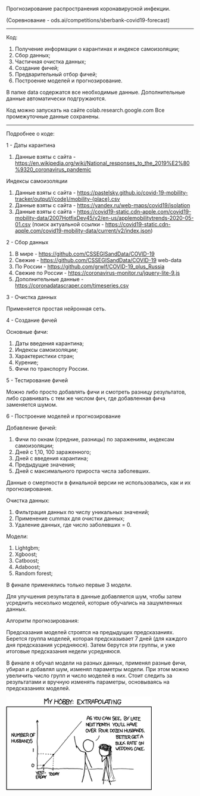 Прогнозирование распространения коронавирусной инфекции.

(Соревнование - ods.ai/competitions/sberbank-covid19-forecast)

---
Код:
1) Получение информации о карантинах и индексе самоизоляции;
2) Сбор данных;
3) Частичная очистка данных;
4) Создание фичей;
5) Предварительный отбор фичей;
6) Построение моделей и прогнозирование.

В папке data содержатся все необходимые данные. Дополнительные данные автоматически подгружаются.

Код можно запускать на сайте colab.research.google.com
Все промежуточные данные сохранены.

---

Подробнее о коде:

1 - Даты карантина
1) Данные взяты с сайта - https://en.wikipedia.org/wiki/National_responses_to_the_2019%E2%80%9320_coronavirus_pandemic

Индексы самоизоляции
1) Данные взяты с сайта - https://pastelsky.github.io/covid-19-mobility-tracker/output/{code}/mobility-{place}.csv
2) Данные взяты с сайта - https://yandex.ru/web-maps/covid19/isolation
3) Данные взяты с сайта - https://covid19-static.cdn-apple.com/covid19-mobility-data/2007HotfixDev45/v2/en-us/applemobilitytrends-2020-05-01.csv (поиск актуальной ссылки - https://covid19-static.cdn-apple.com/covid19-mobility-data/current/v2/index.json)

2 - Сбор данных
1) В мире - https://github.com/CSSEGISandData/COVID-19
2) Свежие - https://github.com/CSSEGISandData/COVID-19 web-data
3) По России - https://github.com/grwlf/COVID-19_plus_Russia
4) Свежие по России - https://coronavirus-monitor.ru/jquery-lite-9.js
5) Дополнительные данные - https://coronadatascraper.com/timeseries.csv

3 - Очистка данных

Применяется простая нейронная сеть.

4 - Создание фичей

Основные фичи:
1) Даты введения карантина;
2) Индексы самоизоляции;
3) Характеристики стран;
4) Курение;
5) Фичи по транспорту России.

5 - Тестирование фичей

Можно либо просто добавлять фичи и смотреть разницу результатов, либо сравнивать с тем же числом фич, где добавленная фича заменяется шумом.

6 - Построение моделей и прогнозирование

Добавление фичей:
1) Фичи по окнам (средние, разницы) по заражениям, индексам самоизоляции;
2) Дней с 1,10, 100 зараженного;
3) Дней с введения карантина;
4) Предыдущие значения;
5) Дней с максимального прироста числа заболевших.

Данные о смертности в финальной версии не использовались, как и их прогнозирование.

Очистка данных:
1) Фильтрация данных по числу уникальных значений;
2) Применение cummax для очистки данных;
3) Удаление данных, где число заболевших = 0.

Модели:
1) Lightgbm;
2) Xgboost;
3) Catboost;
4) Adaboost;
5) Random forest;

В финале применялись только первые 3 модели.

Для улучшения результата в данные добавляется шум, чтобы затем усреднить несколько моделей, которые обучались на зашумленных данных.

Алгоритм прогнозирования:

Предсказания моделей строятся на предыдущих предсказаниях. Берется группа моделей, которая предсказывает 7 дней (для каждого дня предсказания усредняюся). Затем берутся эти группы, и уже итоговые предсказания недели усредняюся.

В финале я обучал модели на разных данных, применял разные фичи, убирал и добавлял шум, изменял параметры модели. При этом можно увеличить число групп и число моделей в них. Стоит следить за результатами и вручную изменять параметры, основываясь на предсказаниях моделей.

![ODS.ai](data/images/regression.png)
